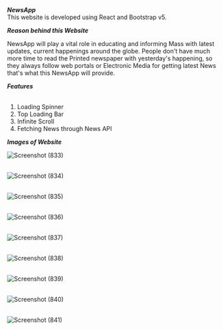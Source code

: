 <b>*NewsApp*</b><br>
This website is developed using React and Bootstrap v5.

<b>*Reason behind this Website*</b><br>

NewsApp will play a vital role in educating and informing Mass with latest updates, current happenings around the globe. People don't have much more time to read the Printed newspaper with yesterday's happening, so they always follow web portals or Electronic Media for getting latest News that's what this NewsApp will provide.<br>

<b>*Features*</b><br>
<br>
1. Loading Spinner<br>
2. Top Loading Bar<br>
3. Infinite Scroll<br>
4. Fetching News through News API<br>


<b>*Images of Website*</b><br>

![Screenshot (833)](https://user-images.githubusercontent.com/77494506/143981340-93040362-5546-425c-8771-6c2795a2538b.png)
<br><br>

![Screenshot (834)](https://user-images.githubusercontent.com/77494506/143981471-9a13c59f-0f80-416b-9182-0b7a5fa23d14.png)<br><br>

![Screenshot (835)](https://user-images.githubusercontent.com/77494506/143981492-6a40c575-f348-4798-95f9-13909e4503a7.png)<br><br>

![Screenshot (836)](https://user-images.githubusercontent.com/77494506/143981503-84e7c4d9-07ea-44fe-ba05-e6ab10937131.png)<br><br>

![Screenshot (837)](https://user-images.githubusercontent.com/77494506/143981533-61f4ecb1-1989-421a-88e9-f2ec582d90b8.png)<br><br>

![Screenshot (838)](https://user-images.githubusercontent.com/77494506/143981552-cafe0b7a-c2d1-4731-8256-00acb5aebc1f.png)<br><br>

![Screenshot (839)](https://user-images.githubusercontent.com/77494506/143981566-7591738d-b4eb-4e90-82c2-ba58e67f4d71.png)<br><br>

![Screenshot (840)](https://user-images.githubusercontent.com/77494506/143981592-cd3c44b1-55aa-4759-95e5-a7d5544dc143.png)<br><br>

![Screenshot (841)](https://user-images.githubusercontent.com/77494506/143981608-7945d597-bac9-44e9-83b3-c4b4ebaa5fa8.png)<br><br>


